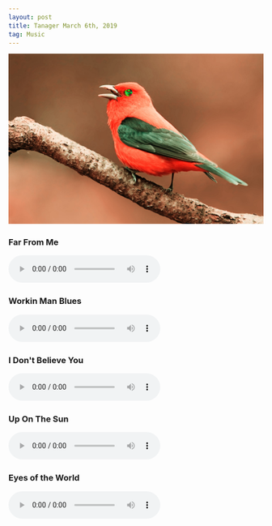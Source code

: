 ```yaml
---
layout: post
title: Tanager March 6th, 2019
tag: Music
---
```


  <div>
  	<img src="/public/tanager.jpg">
  </div>

### Far From Me
<audio src="/music_files/20190306/far_from_me_03062019.mp3" controls preload></audio>
### Workin Man Blues
<audio src="/music_files/20190306/working_man_blues_03062019.mp3" controls preload></audio>
### I Don't Believe You
<audio src="/music_files/20190306/i_dont_believe_you_03062019.mp3" controls preload></audio>
### Up On The Sun
<audio src="/music_files/20190306/up_on_the_sun_03062019.mp3" controls preload></audio>
### Eyes of the World
<audio src="/music_files/20190306/eyes_of_the_world_03062019.mp3" controls preload></audio>


